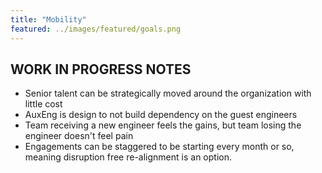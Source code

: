 ```yaml
---
title: "Mobility"
featured: ../images/featured/goals.png
---
```


## WORK IN PROGRESS NOTES

- Senior talent can be strategically moved around the organization with little
  cost
- AuxEng is design to not build dependency on the guest engineers
- Team receiving a new engineer feels the gains, but team losing the engineer
  doesn't feel pain
- Engagements can be staggered to be starting every month or so, meaning
  disruption free re-alignment is an option.
